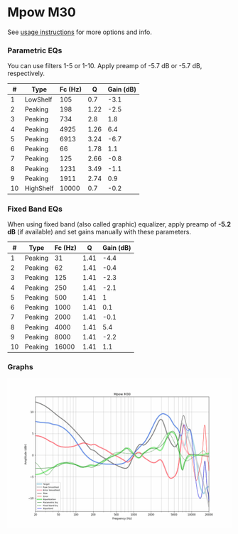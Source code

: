 # Mpow M30
See [usage instructions](https://github.com/jaakkopasanen/AutoEq#usage) for more options and info.

### Parametric EQs
You can use filters 1-5 or 1-10. Apply preamp of -5.7 dB or -5.7 dB, respectively.

|   # | Type      |   Fc (Hz) |    Q |   Gain (dB) |
|-----|-----------|-----------|------|-------------|
|   1 | LowShelf  |       105 | 0.7  |        -3.1 |
|   2 | Peaking   |       198 | 1.22 |        -2.5 |
|   3 | Peaking   |       734 | 2.8  |         1.8 |
|   4 | Peaking   |      4925 | 1.26 |         6.4 |
|   5 | Peaking   |      6913 | 3.24 |        -6.7 |
|   6 | Peaking   |        66 | 1.78 |         1.1 |
|   7 | Peaking   |       125 | 2.66 |        -0.8 |
|   8 | Peaking   |      1231 | 3.49 |        -1.1 |
|   9 | Peaking   |      1911 | 2.74 |         0.9 |
|  10 | HighShelf |     10000 | 0.7  |        -0.2 |

### Fixed Band EQs
When using fixed band (also called graphic) equalizer, apply preamp of **-5.2 dB** (if available) and set gains manually with these parameters.

|   # | Type    |   Fc (Hz) |    Q |   Gain (dB) |
|-----|---------|-----------|------|-------------|
|   1 | Peaking |        31 | 1.41 |        -4.4 |
|   2 | Peaking |        62 | 1.41 |        -0.4 |
|   3 | Peaking |       125 | 1.41 |        -2.3 |
|   4 | Peaking |       250 | 1.41 |        -2.1 |
|   5 | Peaking |       500 | 1.41 |         1   |
|   6 | Peaking |      1000 | 1.41 |         0.1 |
|   7 | Peaking |      2000 | 1.41 |        -0.1 |
|   8 | Peaking |      4000 | 1.41 |         5.4 |
|   9 | Peaking |      8000 | 1.41 |        -2.2 |
|  10 | Peaking |     16000 | 1.41 |         1.1 |

### Graphs
![](./Mpow%20M30.png)
